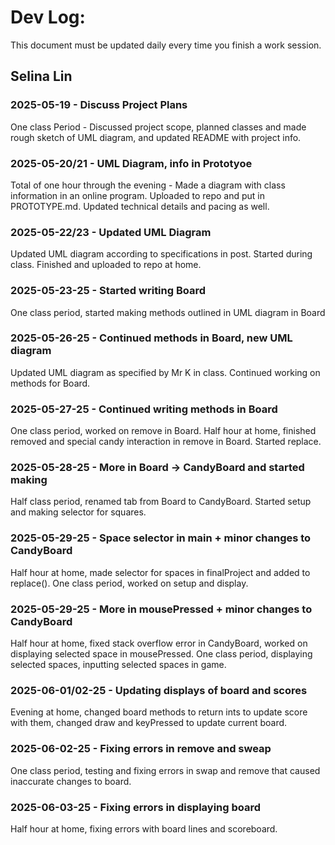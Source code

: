 # Dev Log:

This document must be updated daily every time you finish a work session.

## Selina Lin

### 2025-05-19 - Discuss Project Plans
One class Period - Discussed project scope, planned classes and made rough sketch of UML diagram, and updated README with project info.

### 2025-05-20/21 - UML Diagram, info in Prototyoe
Total of one hour through the evening - Made a diagram with class information in an online program. Uploaded to repo and put in PROTOTYPE.md. Updated technical details and pacing as well.

### 2025-05-22/23 - Updated UML Diagram
Updated UML diagram according to specifications in post. Started during class. Finished and uploaded to repo at home.

### 2025-05-23-25 - Started writing Board
One class period, started making methods outlined in UML diagram in Board

### 2025-05-26-25 - Continued methods in Board, new UML diagram
Updated UML diagram as specified by Mr K in class. Continued working on methods for Board.

### 2025-05-27-25 - Continued writing methods in Board
One class period, worked on remove in Board.
Half hour at home, finished removed and special candy interaction in remove in Board. Started replace.

### 2025-05-28-25 - More in Board -> CandyBoard and started making
Half class period, renamed tab from Board to CandyBoard. Started setup and making selector for squares.

### 2025-05-29-25 - Space selector in main + minor changes to CandyBoard
Half hour at home, made selector for spaces in finalProject and added to replace().
One class period, worked on setup and display.

### 2025-05-29-25 - More in mousePressed + minor changes to CandyBoard
Half hour at home, fixed stack overflow error in CandyBoard, worked on displaying selected space in mousePressed.
One class period, displaying selected spaces, inputting selected spaces in game.

### 2025-06-01/02-25 - Updating displays of board and scores
Evening at home, changed board methods to return ints to update score with them, changed draw and keyPressed to update current board.

### 2025-06-02-25 - Fixing errors in remove and sweap
One class period, testing and fixing errors in swap and remove that caused inaccurate changes to board.

### 2025-06-03-25 - Fixing errors in displaying board
Half hour at home, fixing errors with board lines and scoreboard.
